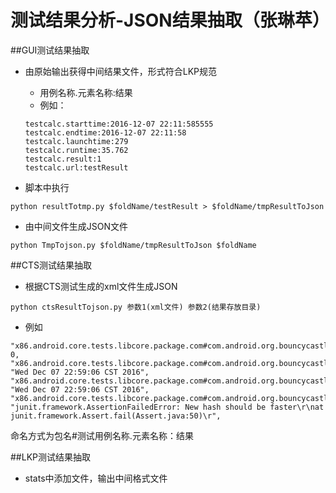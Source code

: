 # 测试结果分析-JSON结果抽取（张琳苹）

##GUI测试结果抽取
  
  - 由原始输出获得中间结果文件，形式符合LKP规范
    - 用例名称.元素名称:结果
    - 例如：
    ```
    testcalc.starttime:2016-12-07 22:11:585555
    testcalc.endtime:2016-12-07 22:11:58
    testcalc.launchtime:279
    testcalc.runtime:35.762
    testcalc.result:1
    testcalc.url:testResult
    ```
  
  - 脚本中执行
  ```
  python resultTotmp.py $foldName/testResult > $foldName/tmpResultToJson
  ```
  
  - 由中间文件生成JSON文件
  ```
  python TmpTojson.py $foldName/tmpResultToJson $foldName
  ```

##CTS测试结果抽取
  
  - 根据CTS测试生成的xml文件生成JSON
  
  ```
  python ctsResultTojson.py 参数1(xml文件) 参数2(结果存放目录)
  ```
  - 例如
  
  ```
  "x86.android.core.tests.libcore.package.com#com.android.org.bouncycastle.crypto.digests.DigestTest.testSHA256.result": 0, 
 "x86.android.core.tests.libcore.package.com#com.android.org.bouncycastle.crypto.digests.DigestTest.testSHA256.starttime": "Wed Dec 07 22:59:06 CST 2016", 
 "x86.android.core.tests.libcore.package.com#com.android.org.bouncycastle.crypto.digests.DigestTest.testSHA256.endtime": "Wed Dec 07 22:59:06 CST 2016", 
 "x86.android.core.tests.libcore.package.com#com.android.org.bouncycastle.crypto.digests.DigestTest.testSHA256.errorMessage": "junit.framework.AssertionFailedError: New hash should be faster\r\nat junit.framework.Assert.fail(Assert.java:50)\r",
 ```
 命名方式为包名#测试用例名称.元素名称：结果
 
##LKP测试结果抽取

  
  - stats中添加文件，输出中间格式文件

